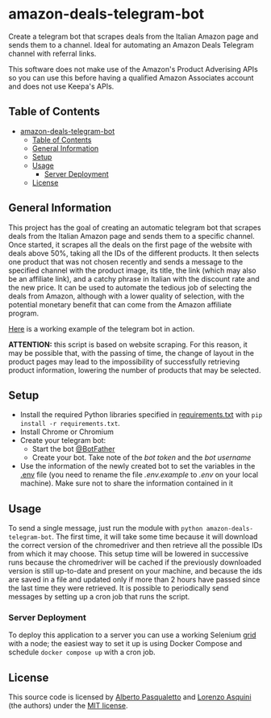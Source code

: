 # amazon-deals-telegram-bot

Create a telegram bot that scrapes deals from the Italian Amazon page and sends them to a channel. Ideal for automating an Amazon Deals Telegram channel with referral links.

This software does not make use of the Amazon's Product Adverising APIs so you can use this before having a qualified Amazon Associates account and does not use Keepa's APIs.

## Table of Contents

- [amazon-deals-telegram-bot](#amazon-deals-telegram-bot)
  - [Table of Contents](#table-of-contents)
  - [General Information](#general-information)
  - [Setup](#setup)
  - [Usage](#usage)
    - [Server Deployment](#server-deployment)
  - [License](#license)

## General Information

This project has the goal of creating an automatic telegram bot that scrapes deals from the Italian Amazon page and sends them to a specific channel. Once started, it scrapes all the deals on the first page of the website with deals above 50%, taking all the IDs of the different products. It then selects one product that was not chosen recently and sends a message to the specified channel with the product image, its title, the link (which may also be an affiliate link), and a catchy phrase in Italian with the discount rate and the new price.
It can be used to automate the tedious job of selecting the deals from Amazon, although with a lower quality of selection, with the potential monetary benefit that can come from the Amazon affiliate program.

[Here](https://t.me/OfferteDiMimmo) is a working example of the telegram bot in action.

**ATTENTION:** this script is based on website scraping. For this reason, it may be possible that, with the passing of time, the change of layout in the product pages may lead to the impossibility of successfully retrieving product information, lowering the number of products that may be selected.

## Setup

- Install the required Python libraries specified in [requirements.txt](requirements.txt) with `pip install -r requirements.txt`.
- Install Chrome or Chromium
- Create your telegram bot:
    - Start the bot [@BotFather](https://telegram.me/BotFather)
    - Create your bot. Take note of the _bot token_ and the _bot username_
- Use the information of the newly created bot to set the variables in the [.env](.env.example) file (you need to rename the file _.env.example_ to _.env_ on your local machine). Make sure not to share the information contained in it

## Usage

To send a single message, just run the module with `python amazon-deals-telegram-bot`. The first time, it will take some time because it will download the correct version of the chromedriver and then retrieve all the possible IDs from which it may choose. This setup time will be lowered in successive runs because the chromedriver will be cached if the previously downloaded version is still up-to-date and present on your machine, and because the ids are saved in a file and updated only if more than 2 hours have passed since the last time they were retrieved.
It is possible to periodically send messages by setting up a cron job that runs the script.

### Server Deployment

To deploy this application to a server you can use a working Selenium [grid](https://www.selenium.dev/documentation/grid/) with a node; the easiest way to set it up is using Docker Compose and schedule `docker compose up` with a cron job.

## License

This source code is licensed by [Alberto Pasqualetto](https://github.com/albertopasqualetto) and [Lorenzo Asquini](https://github.com/lorenzo-asquini) (the authors) under the [MIT license](LICENSE).
